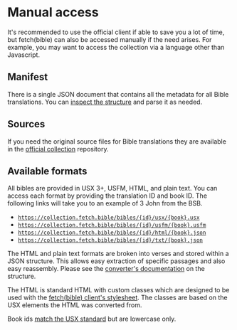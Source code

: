 
# Manual access

It's recommended to use the official client if able to save you a lot of time, but fetch(bible) can also be accessed manually if the need arises. For example, you may want to access the collection via a language other than Javascript.

## Manifest
There is a single JSON document that contains all the metadata for all Bible translations. You can [inspect the structure](https://collection.fetch.bible/bibles/manifest.json) and parse it as needed.

## Sources
If you need the original source files for Bible translations they are available in the [official collection](https://github.com/gracious-tech/fetch_collection) repository.

## Available formats
All bibles are provided in USX 3+, USFM, HTML, and plain text. You can access each format by providing the translation ID and book ID. The following links will take you to an example of 3 John from the BSB.

 * [`https://collection.fetch.bible/bibles/{id}/usx/{book}.usx`](https://collection.fetch.bible/bibles/eng_bsb/usx/3jn.usx)
 * [`https://collection.fetch.bible/bibles/{id}/usfm/{book}.usfm`](https://collection.fetch.bible/bibles/eng_bsb/usfm/3jn.usfm)
 * [`https://collection.fetch.bible/bibles/{id}/html/{book}.json`](https://collection.fetch.bible/bibles/eng_bsb/html/3jn.json)
 * [`https://collection.fetch.bible/bibles/{id}/txt/{book}.json`](https://collection.fetch.bible/bibles/eng_bsb/txt/3jn.json)

The HTML and plain text formats are broken into verses and stored within a JSON structure. This allows easy extraction of specific passages and also easy reassembly. Please see the [converter's documentation](https://github.com/gracious-tech/fetch/tree/master/converters/usx-to-json) on the structure.

The HTML is standard HTML with custom classes which are designed to be used with the [fetch(bible) client's stylesheet](https://github.com/gracious-tech/fetch/tree/master/client/src/css). The classes are based on the USX elements the HTML was converted from.

Book ids [match the USX standard](https://ubsicap.github.io/usx/vocabularies.html#usx-vocab-bookcode) but are lowercase only.
